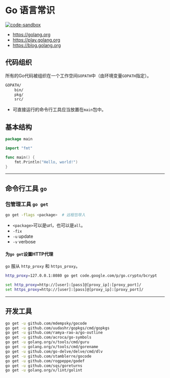 # Go 语言常识

[![code-sandbox](https://img.shields.io/badge/code--sandbox-29b7cb.svg)](https://github.com/lightyears1998/code-sandbox/blob/master/lang/go)

- <https://golang.org>
- <https://play.golang.org>
- <https://blog.golang.org>

## 代码组织

所有的Go代码被组织在一个工作空间`GOPATH`中（由环境变量`GOPATH`指定）。

```txt
GOPATH/
    bin/
    pkg/
    src/
```

- 可直接运行的命令行工具应当放置在`main`包中。

## 基本结构

```go
package main

import "fmt"

func main() {
    fmt.Println("Hello, world!")
}
```

---

## 命令行工具 `go`

### 包管理工具 `go get`

```sh
go get -flags <package>  # 远程包导入
```

- `<package>`可以是url，也可以是`all`。
- `-fix`
- `-u` update
- `-v` verbose

#### 为`go get`设置HTTP代理

`go` 服从 `http_proxy` 和 `https_proxy`。

```bash
http_proxy=127.0.0.1:8080 go get code.google.com/p/go.crypto/bcrypt
```

```cmd
set http_proxy=http://[user]:[pass]@[proxy_ip]:[proxy_port]/
set https_proxy=http://[user]:[pass]@[proxy_ip]:[proxy_port]/
```

---

## 开发工具

```sh
go get -u github.com/mdempsky/gocode
go get -u github.com/uudashr/gopkgs/cmd/gopkgs
go get -u github.com/ramya-rao-a/go-outline
go get -u github.com/acroca/go-symbols
go get -u golang.org/x/tools/cmd/guru
go get -u golang.org/x/tools/cmd/gorename
go get -u github.com/go-delve/delve/cmd/dlv
go get -u github.com/stamblerre/gocode
go get -u github.com/rogpeppe/godef
go get -u github.com/sqs/goreturns
go get -u golang.org/x/lint/golint
```

